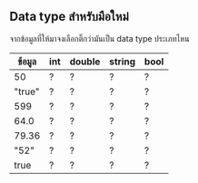 ## Data type สำหรับมือใหม่
จากข้อมูลที่ให้มาจงเลือกติ๊กว่ามันเป็น data type ประเภทไหน

|ข้อมูล|int|double|string|bool|
|---|---|---|---|---|
|50|?|?|?|?|
|"true"|?|?|?|?|
|599|?|?|?|?|
|64.0|?|?|?|?|
|79.36|?|?|?|?|
|"52"|?|?|?|?|
|true|?|?|?|?|